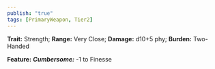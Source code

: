 ```yaml
---
publish: "true"
tags: [PrimaryWeapon, Tier2]
---
```

**Trait:** Strength; **Range:** Very Close; **Damage:** d10+5 phy; **Burden:** Two-Handed

**Feature:** ***Cumbersome:*** -1 to Finesse
